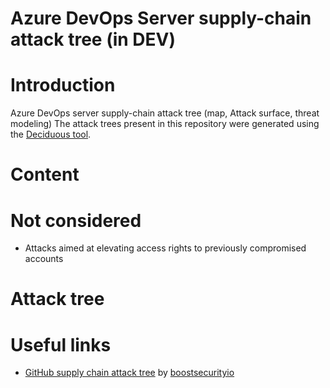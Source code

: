 # Azure DevOps Server supply-chain attack tree (in DEV)

# Introduction

Azure DevOps server supply-chain attack tree (map, Attack surface, threat modeling)
The attack trees present in this repository were generated using the [Deciduous tool](https://www.deciduous.app/).

# Content

# Not considered

- Attacks aimed at elevating access rights to previously compromised accounts

# Attack tree



# Useful links
- [GitHub supply chain attack tree](https://github.com/boostsecurityio/supply-chain-research) by [boostsecurityio](https://github.com/boostsecurityio)
